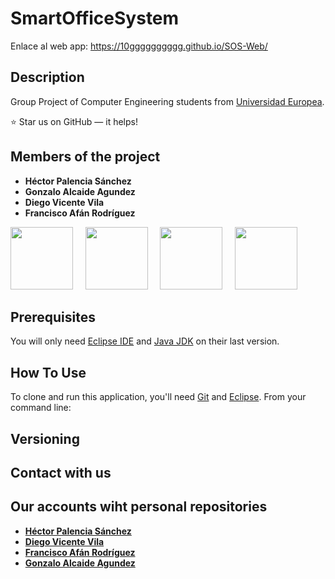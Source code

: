 # SmartOfficeSystem

Enlace al web app: https://10gggggggggg.github.io/SOS-Web/

## Description 

Group Project of Computer Engineering students from [Universidad Europea](https://universidadeuropea.es/madrid).


:star: Star us on GitHub — it helps!


## Members of the project

- **Héctor Palencia Sánchez**       
- **Gonzalo Alcaide Agundez**       
- **Diego Vicente Vila**           
- **Francisco Afán Rodríguez**     

[<img src="https://avatars3.githubusercontent.com/u/19176760?s=400&v=4" width="100px;"/><sub><b></b></sub>](https://github.com/HectorSkm)&nbsp;&nbsp;&nbsp;&nbsp; 
[<img src="https://avatars0.githubusercontent.com/u/47125167?s=400&v=4" width="100px;"/><sub><b></b></sub>](https://github.com/10GGGGGGGGGG)&nbsp;&nbsp;&nbsp;&nbsp;
[<img src="https://avatars3.githubusercontent.com/u/47109009?s=400&v=4" width="100px;"/><sub><b></b></sub>](https://github.com/XiluD)&nbsp;&nbsp;&nbsp;&nbsp;
[<img src="https://avatars1.githubusercontent.com/u/45666661?s=400&v=4" width="100px;"/><sub><b></b></sub>](https://github.com/N3oZ3r0)&nbsp;&nbsp;&nbsp;&nbsp;


## Prerequisites

You will only need [Eclipse IDE](https://www.eclipse.org/downloads) and [Java JDK](https://www.oracle.com/technetwork/java/javase/downloads/jdk11-downloads-5066655.html) on their last version.

## How To Use

To clone and run this application, you'll need [Git](https://git-scm.com) and [Eclipse](https://www.eclipse.org/downloads/). From your command line:



## Versioning



## Contact with us



## Our accounts wiht personal repositories
     
- **[Héctor Palencia Sánchez](https://github.com/HectorSkm)**      
- **[Diego Vicente Vila](https://github.com/XiluD)**  
- **[Francisco Afán Rodríguez](https://github.com/N3oZ3r0)**   
- **[Gonzalo Alcaide Agundez](https://github.com/10GGGGGGGGGG)**      

    
